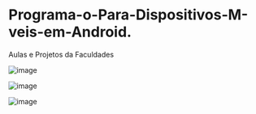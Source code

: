 # Programa-o-Para-Dispositivos-M-veis-em-Android.
Aulas e Projetos da Faculdades


![image](https://github.com/luciomotta/Programa-o-Para-Dispositivos-M-veis-em-Android./assets/83682095/8f92372d-ecc7-4840-8e64-1684ef7d2fe9)

![image](https://github.com/luciomotta/Programa-o-Para-Dispositivos-M-veis-em-Android./assets/83682095/0858997b-69e5-4648-bd3c-89a77b07f141)

![image](https://github.com/luciomotta/Programa-o-Para-Dispositivos-M-veis-em-Android./assets/83682095/b74c661a-eaab-4605-b986-cc555a99d9d1)
